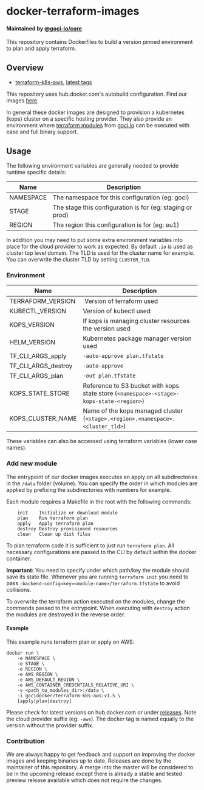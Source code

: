 # docker-terraform-images

#### Maintained by [@goci-io/core](https://github.com/orgs/goci-io/teams/core)

This repository contains Dockerfiles to build a version pinned environment to plan and apply terraform.

## Overview

- [terraform-k8s-aws](aws/README.md), [latest tags](https://hub.docker.com/r/gocidocker/terraform-k8s-aws/tags)


This repository uses hub.docker.com's autobuild configuration. Find our images [here](https://hub.docker.com/u/gocidocker).

In general these docker images are designed to provision a kubernetes (kops) cluster on a specific hosting provider. They also provide an environment where [terraform modules](https://github.com/search?q=topic%3Aterraform+org%3Agoci-io+fork%3Atrue) from [goci.io](https://goci.io) can be executed with ease and full binary support.  

## Usage

The following environment variables are generally needed to provide runtime specific details:

| Name | Description |
|-----------|--------------------------------------------------------|
| NAMESPACE | The namespace for this configuration (eg: goci) |
| STAGE | The stage this configuration is for (eg: staging or prod) |
| REGION | The region this configuration is for (eg: eu1) |

In addition you may need to put some extra environment variables into place for the cloud provider to work as expected.
By default `.io` is used as cluster top level domain. The TLD is used for the cluster name for example. You can overwrite the cluster TLD by setting `CLUSTER_TLD`.

### Environment

| Name | Description |
|-----------|--------------------------------------------------------|
| TERRAFORM_VERSION | Version of terraform used |
| KUBECTL_VERSION | Version of kubectl used |
| KOPS_VERSION | If kops is managing cluster resources the version used |
| HELM_VERSION | Kubernetes package manager version used |
| TF_CLI_ARGS_apply | `-auto-approve plan.tfstate` |
| TF_CLI_ARGS_destroy | `-auto-approve` |
| TF_CLI_ARGS_plan | `-out plan.tfstate` |
| KOPS_STATE_STORE | Reference to S3 bucket with kops state store (`<namespace>-<stage>-kops-state-<region>`) |
| KOPS_CLUSTER_NAME | Name of the kops managed cluster (`<stage>.<region>.<namespace>.<cluster_tld>`) |

These variables can also be accessed using terraform variables (lower case names).

### Add new module
The entrypoint of our docker images executes an apply on all subdirectories in the `/data` folder (volume). 
You can specify the order in which modules are applied by prefixing the subdirectories with numbers for example.

Each module requires a Makefile in the root with the following commands:
```
    init    Initialize or download module
    plan    Run terraform plan
    apply   Apply terraform plan
    destroy Destroy provisioned resources
    clean   Clean up dist files
```

To plan terraform code it is sufficient to just run `terraform plan`. All necessary configurations are passed to the CLI by default within the docker container.

**Important:** You need to specify under which path/key the module should save its state file. Whenever you are running `terraform init` you need to pass `-backend-config=key=<module-name>/terraform.tfstate` to avoid collisions.

To overwrite the terraform action executed on the modules, change the commands passed to the entrypoint. When executing with `destroy` action the modules are destroyed in the reverse order.

#### Example

This example runs terraform plan or apply on AWS:

```
docker run \
    -e NAMESPACE \
    -e STAGE \
    -e REGION \
    -e AWS_REGION \
    -e AWS_DEFAULT_REGION \
    -e AWS_CONTAINER_CREDENTIALS_RELATIVE_URI \
    -v <path_to_modules_dir>:/data \
    -i gocidocker/terraform-k8s-aws:v1.5 \
    [apply|plan|destroy]
```

Please check for latest versions on hub.docker.com or under [releases](https://github.com/goci-io/docker-terraform-images/releases). Note the cloud provider suffix (eg: `-aws`). The docker tag is named equally to the version without the provider suffix.


### Contribution

We are always happy to get feedback and support on improving the docker images and keeping binaries up to date.
Releases are done by the maintainer of this repository. A merge into the master will be considered to be in the upcoming release except there is already a stable and tested preview release available which does not require the changes.

